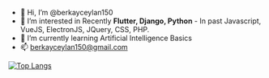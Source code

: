 - 👋 Hi, I’m @berkayceylan150
- 👀 I’m interested in Recently **Flutter, Django, Python** - In past Javascript, VueJS, ElectronJS, JQuery, CSS, PHP.
- 🌱 I’m currently learning Artificial Intelligence Basics
- 📫 berkayceylan150@gmail.com

[![Top Langs](https://github-readme-stats.vercel.app/api/top-langs/?username=berkayceylan150)](https://github.com/anuraghazra/github-readme-stats)
<!---
berkayceylan150/berkayceylan150 is a ✨ special ✨ repository because its `README.md` (this file) appears on your GitHub profile.
You can click the Preview link to take a look at your changes.
--->
